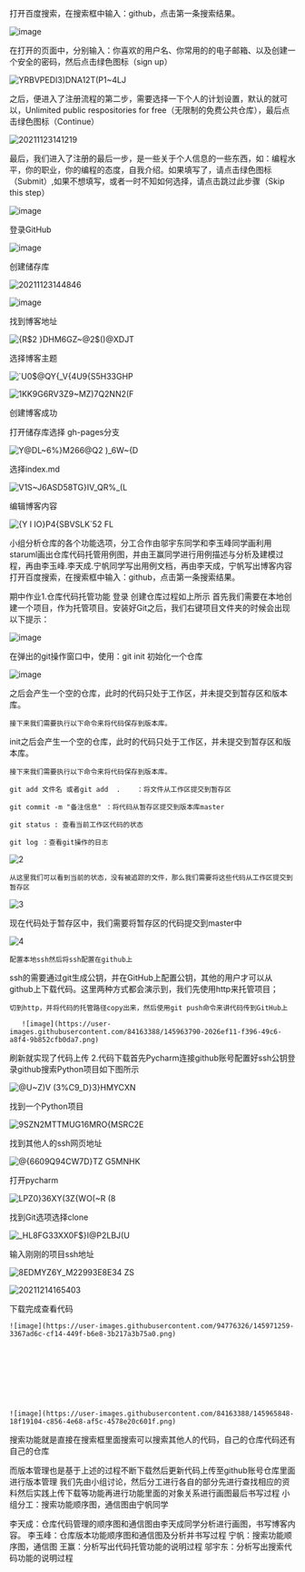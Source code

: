 打开百度搜索，在搜索框中输入：github，点击第一条搜索结果。

![image](https://user-images.githubusercontent.com/84163388/142978167-4d0c9280-a555-4c64-864e-e1fd8951bd49.png)


在打开的页面中，分别输入：你喜欢的用户名、你常用的的电子邮箱、以及创建一个安全的密码，然后点击绿色图标（sign up）

![YRBVPEDI3)DNA12T(P1~4LJ](https://user-images.githubusercontent.com/84163388/142978228-93475ea7-7a0a-40cf-bcdd-0c2f4e795fc4.png)

之后，便进入了注册流程的第二步，需要选择一下个人的计划设置，默认的就可以，Unlimited public respositories for free（无限制的免费公共仓库），最后点击绿色图标（Continue）

![20211123141219](https://user-images.githubusercontent.com/84163388/142978353-c7b076a2-163e-42dc-8915-9c3aabf97b43.png)

最后，我们进入了注册的最后一步，是一些关于个人信息的一些东西，如：编程水平，你的职业，你的编程的态度，自我介绍。如果填写了，请点击绿色图标（Submit）,如果不想填写，或者一时不知如何选择，请点击跳过此步骤（Skip this step）

![image](https://user-images.githubusercontent.com/84163388/142978442-abfb5086-d577-444f-a235-405686b54847.png)

登录GitHub

![image](https://user-images.githubusercontent.com/84163388/142979428-e3973313-5e0a-44c2-9b05-81efe63e0712.png)

创建储存库

![20211123144846](https://user-images.githubusercontent.com/84163388/142981472-44b272dd-e88e-4e2c-8b45-afdd9cdef178.png)

![image](https://user-images.githubusercontent.com/84163388/142981757-71b8a85e-5f21-4e92-8ebf-694bd198196e.png)

找到博客地址

![{R$2 }DHM6GZ~@2$()@XDJT](https://user-images.githubusercontent.com/84163388/142983197-da60e920-ac5b-4d7a-89ba-7661557fac47.png)

选择博客主题

![`U0$@QY{_V{4U9{S5H33GHP](https://user-images.githubusercontent.com/84163388/142983251-08dfe3bd-9716-43df-9949-85251702ffa3.png)

![1KK9G6RV3Z9~MZ)7Q2NN2(F](https://user-images.githubusercontent.com/84163388/142983282-79ef4183-04fe-49fb-8b92-e7c6e839da43.png)

创建博客成功

打开储存库选择 gh-pages分支

![Y@DL~6%}M266@Q2 )_6W~{D](https://user-images.githubusercontent.com/84163388/142983735-7393e8d3-25ad-49cb-b819-a524a5df3cf1.png)

选择index.md

![V1S~J6ASD58TG}IV_QR%_(L](https://user-images.githubusercontent.com/84163388/142983798-7d98662f-9533-43b2-842a-a94ceb96f739.png)

编辑博客内容

![{Y I IO}P4{SBVSLK`52 FL](https://user-images.githubusercontent.com/84163388/142983908-388e97fb-f5b9-42d6-8666-90b863c41c88.png)

小组分析仓库的各个功能选项，分工合作由邬宇东同学和李玉峰同学画利用staruml画出仓库代码托管用例图，并由王赢同学进行用例描述与分析及建模过程，再由李玉峰.李天成.宁帆同学写出用例文档，再由李天成，宁帆写出博客内容打开百度搜索，在搜索框中输入：github，点击第一条搜索结果。



期中作业1.仓库代码托管功能
登录 创建仓库过程如上所示
首先我们需要在本地创建一个项目，作为托管项目。安装好Git之后，我们右键项目文件夹的时候会出现以下提示：

![image](https://user-images.githubusercontent.com/84163388/145961904-86537120-1737-490a-9f25-375df0d9af71.png)

 在弹出的git操作窗口中，使用：git init 初始化一个仓库
 
 ![image](https://user-images.githubusercontent.com/84163388/145962080-f79bb840-3eb9-46a8-9203-7c769244a784.png)
 
 之后会产生一个空的仓库，此时的代码只处于工作区，并未提交到暂存区和版本库。

    接下来我们需要执行以下命令来将代码保存到版本库。

  init之后会产生一个空的仓库，此时的代码只处于工作区，并未提交到暂存区和版本库。

    接下来我们需要执行以下命令来将代码保存到版本库。

    git add 文件名 或者git add  .    ：将文件从工作区提交到暂存区

    git commit -m "备注信息" ：将代码从暂存区提交到版本库master

    git status : 查看当前工作区代码的状态

    git log ：查看git操作的日志
    
![2](https://user-images.githubusercontent.com/84163388/145969372-6eafe6e9-db3c-412c-8428-513ee9b97d57.PNG)

    从这里我们可以看到当前的状态，没有被追踪的文件，那么我们需要将这些代码从工作区提交到暂存区

![3](https://user-images.githubusercontent.com/84163388/145969698-17cfeb91-3fd5-40a9-9773-e5450a7fb1fa.PNG)

 现在代码处于暂存区中，我们需要将暂存区的代码提交到master中
 
 ![4](https://user-images.githubusercontent.com/84163388/145969886-2327d840-4fd9-4eb2-979f-edb516cecb5e.PNG)

   
    配置本地ssh然后将ssh配置在github上
ssh的需要通过git生成公钥，并在GitHub上配置公钥，其他的用户才可以从github上下载代码。这里两种方式都会演示到，我们先使用http来托管项目；

    切到http，并将代码的托管路径copy出来，然后使用git push命令来讲代码传到GitHub上
       
       ![image](https://user-images.githubusercontent.com/84163388/145963790-2026ef11-f396-49c6-a8f4-9b852cfb0da7.png)
       
  刷新就实现了代码上传
2.代码下载首先Pycharm连接github账号配置好ssh公钥登录github搜索Python项目如下图所示

![@U~Z)V (3%C9_D}3}HMYCXN](https://user-images.githubusercontent.com/84163388/145964520-87522319-7eb8-49fd-b0b3-cdd4687fd7c8.png)

找到一个Python项目

![9SZN2MTTMUG16MRO{MSRC2E](https://user-images.githubusercontent.com/84163388/145964600-02340cef-550e-4652-8c2c-ee3ed3b34827.png)

找到其他人的ssh网页地址

![@{6609Q94CW7D}TZ G5MNHK](https://user-images.githubusercontent.com/84163388/145964723-e92dc7c0-15af-4261-a664-9c499984fb63.png)

打开pycharm


![LPZ0}36XY(3Z{WO(~R (8](https://user-images.githubusercontent.com/84163388/145964836-841e1841-7cb1-4f8a-bf26-5440cd7a0ef7.png)

找到Git选项选择clone

![_HL8FG33XX0F$}I@P2LBJ(U](https://user-images.githubusercontent.com/84163388/145965092-2561c113-f2ab-4cb8-997a-6b2d9044ce27.png)

输入刚刚的项目ssh地址

![8EDMYZ6Y_M22993E8E34 ZS](https://user-images.githubusercontent.com/84163388/145965283-1fe042e7-42ae-4fa3-8079-488a9d5a477b.png)



![20211214165403](https://user-images.githubusercontent.com/84163388/145965460-81f9eb94-49df-46b9-8324-92181181245b.png)


下载完成查看代码
    
    ![image](https://user-images.githubusercontent.com/94776326/145971259-3367ad6c-cf14-449f-b6e8-3b217a3b75a0.png)

    
    
    
    
    
    
    
    
    ![image](https://user-images.githubusercontent.com/84163388/145965848-18f19104-c856-4e68-af5c-4578e20c601f.png)



搜索功能就是直接在搜索框里面搜索可以搜索其他人的代码，自己的仓库代码还有自己的仓库

而版本管理也是基于上述的过程不断下载然后更新代码上传至github账号仓库里面进行版本管理
我们先由小组讨论，然后分工进行各自的部分先进行查找相应的资料然后实践上传下载等功能再进行功能里面的对象关系进行画图最后书写过程
小组分工：搜索功能顺序图，通信图由宁帆同学

李天成：仓库代码管理的顺序图和通信图由李天成同学分析进行画图，书写博客内容。
李玉峰：仓库版本功能顺序图和通信图及分析并书写过程
宁帆：搜索功能顺序图，通信图
王赢：分析写出代码托管功能的说明过程
邬宇东：分析写出搜索代码功能的说明过程

